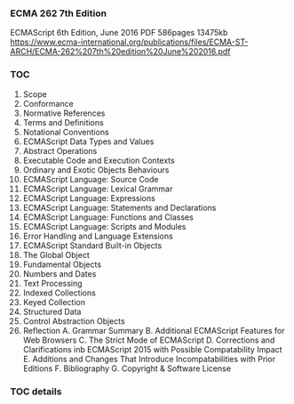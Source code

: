 ### ECMA 262 7th Edition
ECMAScript 6th Edition, June 2016
PDF 586pages 13475kb
https://www.ecma-international.org/publications/files/ECMA-ST-ARCH/ECMA-262%207th%20edition%20June%202016.pdf

### TOC
1. Scope
2. Conformance
3. Normative References
4. Terms and Definitions
5. Notational Conventions
6. ECMAScript Data Types and Values
7. Abstract Operations
8. Executable Code and Execution Contexts
9. Ordinary and Exotic Objects Behaviours
10. ECMAScript Language: Source Code
11. ECMAScript Language: Lexical Grammar
12. ECMAScript Language: Expressions
13. ECMAScript Language: Statements and Declarations
14. ECMAScript Language: Functions and Classes
15. ECMAScript Language: Scripts and Modules
16. Error Handling and Language Extensions
17. ECMAScript Standard Built-in Objects
18. The Global Object
19. Fundamental Objects
20. Numbers and Dates
21. Text Processing
22. Indexed Collections
23. Keyed Collection
24. Structured Data
25. Control Abstraction Objects
26. Reflection
A. Grammar Summary
B. Additional ECMAScript Features for Web Browsers
C. The Strict Mode of ECMAScript
D. Corrections and Clarifications inb ECMAScript 2015 with Possible Compatability Impact
E. Additions and Changes That Introduce Incompatabilities with Prior Editions
F. Bibliography
G. Copyright & Software License

### TOC details